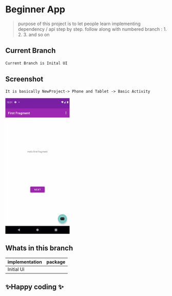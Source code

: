 # Beginner App
> purpose of this project is to let people learn implementing dependency / api step by step.
> follow along with numbered branch : 1. 2. 3. and so on


## Current Branch
```sh
Current Branch is Inital UI
```

## Screenshot
```
It is basically NewProject-> Phone and Tablet -> Basic Activity
```
<img src="images/initial_ui.webp" width=200/>

## Whats in this branch
| implementation | package |
| ------ | ------ |
| Initial Ui |  |



## ✨Happy coding ✨
